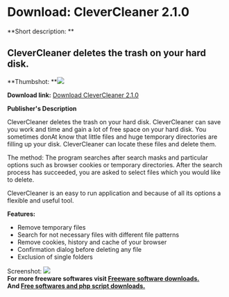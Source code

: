 # Download: CleverCleaner 2.1.0

**Short description: **

## CleverCleaner deletes the trash on your hard disk.

  
**Thumbshot: **![](http://www.freewarefiles.com/screenshot/cleverclnr_md.gif)   
  
**Download link:** [Download CleverCleaner 2.1.0](http://freesoftwares.boysofts.com/CleverCleaner_program_54820.html)  
  

**Publisher's Description**  
  

CleverCleaner deletes the trash on your hard disk. CleverCleaner can save you
work and time and gain a lot of free space on your hard disk. You sometimes
donAt know that little files and huge temporary directories are filling up
your disk. CleverCleaner can locate these files and delete them.

The method: The program searches after search masks and particular options
such as browser cookies or temporary directories. After the search process has
succeeded, you are asked to select files which you would like to delete.

CleverCleaner is an easy to run application and because of all its options a
flexible and useful tool.

**Features:**

  * Remove temporary files 
  * Search for not necessary files with different file patterns 
  * Remove cookies, history and cache of your browser 
  * Confirmation dialog before deleting any file 
  * Exclusion of single folders 

  
  
Screenshot: ![](http://www.freewarefiles.com/screenshot/cleverclnr.gif)  
**For more freeware softwares visit [Freeware software downloads.](http://freesoftwares.boysofts.com/)**   
**And [Free softwares and php script downloads.](http://www.boysofts.com/)**


